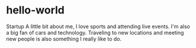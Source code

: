 # hello-world
Startup
A little bit about me, I love sports and attending live events. 
I'm also a big fan of cars and technology.
Traveling to new locations and meeting new people is also something I really like to do.
